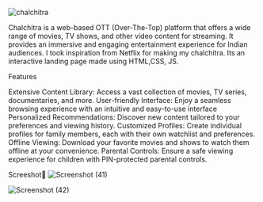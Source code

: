 ![chalchitra](https://github.com/tanmayy-mishra/Ott-Platform/assets/107267866/36861436-eab6-4cf2-b907-f6d7a8e52dcb)

Chalchitra is a web-based OTT (Over-The-Top) platform that offers a wide range of movies, TV shows, and other video content for streaming.
It provides an immersive and engaging entertainment experience for Indian audiences. I took inspiration from Netflix for making my chalchitra. 
Its an interactive landing page made using HTML,CSS, JS.

Features


Extensive Content Library: Access a vast collection of movies, TV series, documentaries, and more.
User-friendly Interface: Enjoy a seamless browsing experience with an intuitive and easy-to-use interface
Personalized Recommendations: Discover new content tailored to your preferences and viewing history.
Customized Profiles: Create individual profiles for family members, each with their own watchlist and preferences.
Offline Viewing: Download your favorite movies and shows to watch them offline at your convenience.
Parental Controls: Ensure a safe viewing experience for children with PIN-protected parental controls.


Screeshot📸
![Screenshot (41)](https://github.com/tanmayy-mishra/Ott-Platform/assets/107267866/a3314032-b8d2-43dc-ba85-cc84cd947733)



![Screenshot (42)](https://github.com/tanmayy-mishra/Ott-Platform/assets/107267866/f7b8ee2e-8227-4825-8f9a-c7fa0700099e)


